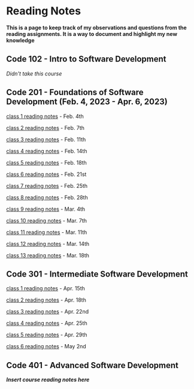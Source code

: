 # Reading Notes

**This is a page to keep track of my observations and questions from the reading assignments. It is a way to document and highlight my new knowledge**

## Code 102 - Intro to Software Development

*Didn't take this course*

## Code 201 - Foundations of Software Development (Feb. 4, 2023 - Apr. 6, 2023)

[class 1 reading notes](/class-01.md) - Feb. 4th

[class 2 reading notes](/class-02.md) - Feb. 7th

[class 3 reading notes](/class-03.md) - Feb. 11th

[class 4 reading notes](/class-04.md) - Feb. 14th

[class 5 reading notes](/class-05.md) - Feb. 18th

[class 6 reading notes](/class-06.md) - Feb. 21st

[class 7 reading notes](/class-07.md) - Feb. 25th

[class 8 reading notes](/class-08.md) - Feb. 28th

[class 9 reading notes](/class-09.md) - Mar. 4th

[class 10 reading notes](/class-10.md) - Mar. 7th

[class 11 reading notes](/class-11.md) - Mar. 11th

[class 12 reading notes](/class-12.md) - Mar. 14th

[class 13 reading notes](/class-13.md) - Mar. 18th

## Code 301 - Intermediate Software Development

[class 1 reading notes](/301-class-01.md) - Apr. 15th

[class 2 reading notes](/301-class-02.md) - Apr. 18th

[class 3 reading notes](/301-class-03.md) - Apr. 22nd

[class 4 reading notes](/301-class-04.md) - Apr. 25th

[class 5 reading notes](/301-class-05.md) - Apr. 29th

[class 6 reading notes](/301-class-06.md) - May 2nd

## Code 401 - Advanced Software Development

***Insert course reading notes here***
